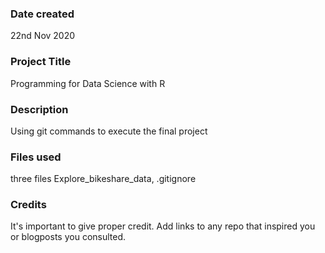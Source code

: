 ### Date created
22nd Nov 2020

### Project Title
Programming for Data Science with R

### Description
Using git commands to execute the final project

### Files used
three files Explore_bikeshare_data, .gitignore 

### Credits
It's important to give proper credit. Add links to any repo that inspired you or blogposts you consulted.


